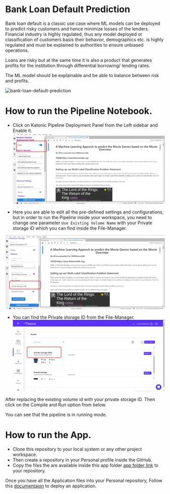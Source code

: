 # Bank Loan Default Prediction

Bank loan default is a classic use case where ML models can be deployed to predict risky customers and hence minimize losses of the lenders. Financial industry is highly regulated, thus any model deployed or classification of customers basis their behavior, demographics etc. is highly regulated and must be explained to authorities to ensure unbiased operations.

Loans are risky but at the same time it is also a product that generates profits for the institution through differential borrowing/ lending rates.

The ML model should be explainable and be able to balance between risk and profits.

![bank-loan-default-prediction](loan_predict_src.png)

# How to run the Pipeline Notebook.

* Click on Katonic Pipeline Deployment Panel from the Left sidebar and Enable it.
![enabling kale](./img_src/enabling_kale.jpg)

* Here you are able to edit all the pre-defined settings and configurations, but in order to run the Pipeline inside your workspace, you need to change one parameter `Use Existing Volume Name` with your Private storage ID which you can find inside the File-Manager.

![replace_existing_volume](./img_src/replace_existing_volume_name.jpg)

* You can find the Private storage ID from the File-Manager.
![private_volume_id](./img_src/private_volume_id.jpg)

After replacing the existing volume id with your private storage ID. Then click on the Compile and Run option from below. 

You can see that the pipeline is in running mode.

# How to run the App.

* Clone this repository to your local system or any other project workspace.
* Then create a repository in your Personal profile inside the GitHub.
* Copy the files the are available inside this app folder [app folder link](https://github.com/katonic-dev/Katonic-ML-Marketplace/tree/master/Movie_Genre_Prediction_App/app) to your repository.

Once you have all the Application files into your Personal repository, Follow this [documentaion](https://docs.katonic.ai/Getting-started-with-featured-store/app_deployment) to deploy an application.
